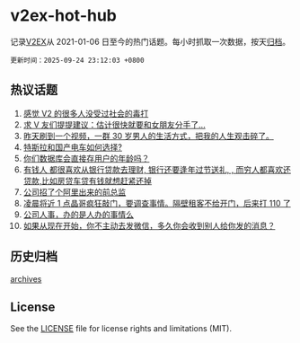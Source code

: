 # v2ex-hot-hub

 记录[V2EX](https://www.v2ex.com/)从 2021-01-06 日至今的热门话题。每小时抓取一次数据，按天[归档](archives)。

`更新时间：2025-09-24 23:12:03 +0800`

## 热议话题

1. [感觉 V2 的很多人没受过社会的毒打](https://www.v2ex.com/t/1161409)
1. [求 V 友们提提建议：估计很快就要和女朋友分手了...](https://www.v2ex.com/t/1161535)
1. [昨天刷到一个视频，一群 30 岁男人的生活方式，把我的人生观击碎了。](https://www.v2ex.com/t/1161407)
1. [特斯拉和国产电车如何选择?](https://www.v2ex.com/t/1161459)
1. [你们数据库会直接存用户的年龄吗？](https://www.v2ex.com/t/1161470)
1. [有钱人 都很喜欢从银行贷款去理财, 银行还要逢年过节送礼, , 而穷人都喜欢还贷款,比如房贷车贷有钱就想赶紧还掉](https://www.v2ex.com/t/1161567)
1. [公司招了个阿里出来的前总监](https://www.v2ex.com/t/1161464)
1. [凌晨将近 1 点晶哥疯狂敲门，要调查事情。隔壁租客不给开门，后来打 110 了](https://www.v2ex.com/t/1161426)
1. [公司人事，办的是人办的事情么](https://www.v2ex.com/t/1161537)
1. [如果从现在开始，你不主动去发微信，多久你会收到别人给你发的消息？](https://www.v2ex.com/t/1161423)

## 历史归档

[archives](archives)

## License

See the [LICENSE](LICENSE) file for license rights and limitations (MIT).
